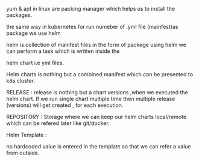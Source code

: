 yum & apt in linux are packing manager which helps us to install the packages.

the same way in kubernetes for run numeber of .yml file (mainfest)as package we use helm 

helm is collection of manifest files in the form of packege using helm we can perform a task which is written inside the 

helm chart i.e yml files.

Helm charts is nothing but a combined manifest which can be presented to k8s cluster.

RELEASE : release is nothing but a chart versions ,when we executed the helm chart. If we run single chart multiple time then 
multiple release (versions) will get created , for each execution.

REPOSITORY : Storage where we can keep our helm charts local/remote which can be refered later like git/docker. 


Helm Template :

no hardcoded value is entered in the template so that we can refer a value from outside.

